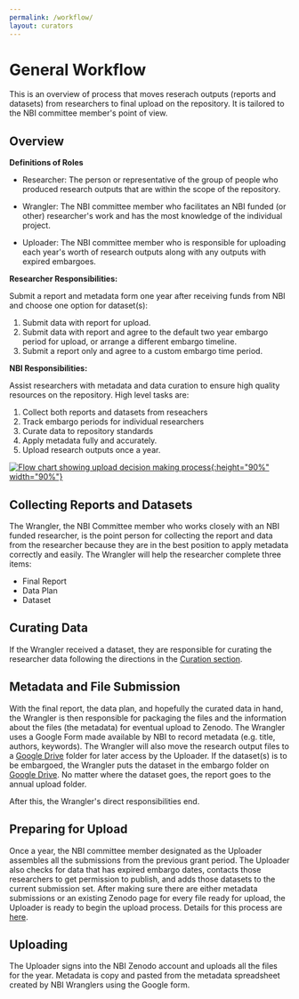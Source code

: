 ```yaml
---
permalink: /workflow/
layout: curators
---
```


# General Workflow
This is an overview of process that moves reserach outputs (reports and datasets) from researchers to final upload on the repository. It is tailored to the NBI committee member's point of view.

## Overview

**Definitions of Roles**

- Researcher: The person or representative of the group of people who produced research outputs that are within the scope of the repository.

- Wrangler: The NBI committee member who facilitates an NBI funded (or other) researcher's work and has the most knowledge of the individual project.

- Uploader: The NBI committee member who is responsible for uploading each year's worth of research outputs along with any outputs with expired embargoes.

**Researcher Responsibilities:**

Submit a report and metadata form one year after receiving funds from NBI and choose one option for dataset(s):
1. Submit data with report for upload.
2. Submit data with report and agree to the default two year embargo period for upload, or arrange a different embargo timeline.
3. Submit a report only and agree to a custom embargo time period.

**NBI Responsibilities:**

Assist researchers with metadata and data curation to ensure high quality resources on the repository. High level tasks are:
1. Collect both reports and datasets from reseachers
2. Track embargo periods for individual researchers
3. Curate data to repository standards
4. Apply metadata fully and accurately.
5. Upload research outputs once a year.


<a href="https://raw.githubusercontent.com/nantucketbiodiversity/NBIdigitalrepo/master/docs/assets/images/workflow.jpeg">![Flow chart showing upload decision making process](https://raw.githubusercontent.com/nantucketbiodiversity/NBIdigitalrepo/master/docs/assets/images/workflow.jpeg "Flowchart showing workflow moving a research output from researcher to upload"){:height="90%" width="90%"}
</a>

## Collecting Reports and Datasets

The Wrangler, the NBI Committee member who works closely with an NBI funded researcher, is the point person for collecting the report and data from the researcher because they are in the best position to apply metadata correctly and easily. The Wrangler will help the researcher complete three items:

- Final Report
- Data Plan
- Dataset

## Curating Data

If the Wrangler received a dataset, they are responsible for curating the researcher data following the directions in the <a href="{{site.baseurl}}/curation/">Curation section</a>.


## Metadata and File Submission

With the final report, the data plan, and hopefully the curated data in hand, the Wrangler is then responsible for packaging the files and the information about the files (the metadata) for eventual upload to Zenodo. The Wrangler uses a Google Form made available by NBI to record metadata (e.g. title, authors, keywords). The Wrangler will also move the research output files to a [Google Drive](https://nantucketbiodiversity.github.io/NBIdigitalrepo/specs/#google-drive-organization) folder for later access by the Uploader. If the dataset(s) is to be embargoed, the Wrangler puts the dataset in the embargo folder on [Google Drive](https://nantucketbiodiversity.github.io/NBIdigitalrepo/specs/#google-drive-organization). No matter where the dataset goes, the report goes to the annual upload folder.

After this, the Wrangler's direct responsibilities end.

## Preparing for Upload

Once a year, the NBI committee member designated as the Uploader assembles all the submissions from the previous grant period.  The Uploader also checks for data that has expired embargo dates, contacts those researchers to get permission to publish, and adds those datasets to the current submission set. After making sure there are either metadata submissions or an existing Zenodo page for every file ready for upload, the Uploader is ready to begin the upload process. Details for this process are <a href="{{site.baseurl}}/upload">here</a>.

## Uploading

The Uploader signs into the NBI Zenodo account and uploads all the files for the year. Metadata is copy and pasted from the metadata spreadsheet created by NBI Wranglers using the Google form.
